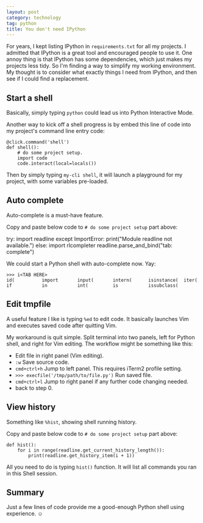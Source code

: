 ```yaml
---
layout: post
category: technology
tag: python
title: You don't need IPython
---
```



For years, I kept listing IPython in `requirements.txt` for all my
projects. I admitted that IPython is a great tool and encouraged people
to use it. One annoy thing is that IPython has some dependencies,
which just makes my projects less tidy. So I'm finding a way to simplify
my working environment. My thought is to consider what exactly things
I need from IPython, and then see if I could find a replacement.

## Start a shell

Basically, simply typing `python` could lead us into Python Interactive
Mode.

Another way to kick off a shell progress is by embed this line of code
into my project's command line entry code:

```
@click.command('shell') 
def shell():
    # do some project setup.
    import code
    code.interact(local=locals())
```

Then by simply typing `my-cli shell`, it will launch a playground for
my project, with some variables pre-loaded.

## Auto complete

Auto-complete is a must-have feature.

Copy and paste below code to `# do some project setup` part above:

   try:
       import readline
   except ImportError:
       print("Module readline not available.")
   else:
       import rlcompleter
       readline.parse_and_bind("tab: complete")

We could start a Python shell with auto-complete now. Yay:

    >>> i<TAB HERE>
    id(          import       input(       intern(      isinstance(  iter(
    if           in           int(         is           issubclass(

## Edit tmpfile

A useful feature I like is typing `%ed` to edit code. It basically
launches Vim and executes saved code after quitting Vim.

My workaround is quit simple. Split terminal into two panels, left
for Python shell, and right for Vim editing. The workflow might be
something like this:

* Edit file in right panel (Vim editing).
* `:w` Save source code.
* `cmd+ctrl+h` Jump to left panel. This requires iTerm2 profile setting.
* `>>> execfile('/tmp/path/to/file.py')` Run saved file.
* `cmd+ctrl+l` Jump to right panel if any further code changing needed.
* back to step 0.

## View history

Something like `%hist`, showing shell running history.

Copy and paste below code to `# do some project setup` part above:

    def hist():
        for i in range(readline.get_current_history_length()):
            print(readline.get_history_item(i + 1))

All you need to do is typing `hist()` function. It will list
all commands you ran in this Shell session.

## Summary

Just a few lines of code provide me a good-enough Python shell
using experience. ☺️
